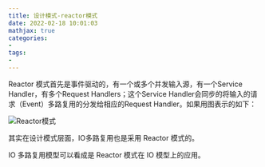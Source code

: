 ```yaml
---
title: 设计模式-reactor模式
date: 2022-02-18 10:01:03
mathjax: true
categories:
- 
tags: 
- 
---
```


Reactor 模式首先是事件驱动的，有一个或多个并发输入源，有一个Service Handler，有多个Request Handlers；这个Service Handler会同步的将输入的请求（Event）多路复用的分发给相应的Request Handler。如果用图表示的如下：

![Reactor模式](https://p1-jj.byteimg.com/tos-cn-i-t2oaga2asx/gold-user-assets/2019/4/5/169ed823caf32d30~tplv-t2oaga2asx-watermark.awebp)

其实在设计模式层面，IO多路复用也是采用 Reactor 模式的。

IO 多路复用模型可以看成是 Reactor 模式在 IO 模型上的应用。
